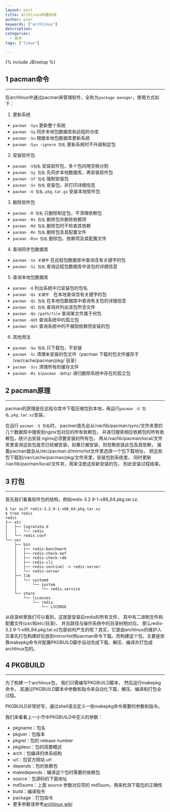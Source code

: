 ```yaml
---
layout: post
title: Archlinux构建系统
author: pier
keywords: ["archlinux"]
description:
categories:
  - 技术
tags: ["linux"]

---
```


{% include JB/setup %}

## 1 pacman命令
--------------------------
在archlinux中通过pacman来管理软件，全称为`package manager`，使用方式如下：

1. 更新系统
 - `pacman -Syu` 更新整个系统
 - `pacman -Sy` 同步本地包数据库和远程的仓库
 - `pacman -Su` 根据本地包数据库更新系统
 - `pacman -Syu -ignore 包名` 更新系统时不升级制定包

2. 安装软件包
 - `pacman -S包名` 安装软件包，多个包间用空格分割
 - `pacman -Sy 包名` 先同步本地数据库，再安装软件包
 - `pacman -Sf 包名` 强制安装包
 - `pacman -Sv 包名` 安装包，并打印详细信息
 - `pacman -U 包名.pkg.tar.gz` 安装本地软件包

3. 删除软件包
 - `pacman -R 包名` 只删除制定包，不清理依赖包
 - `pacman -Rs 包名` 删除包并删除依赖项
 - `pacman -Rd 包名` 删除包时不检查其依赖
 - `pacman -Rn 包名` 删除包及其配置文件
 - `pacman -Rsn 包名` 删除包、依赖项及其配置文件

4. 查询同步包数据库
 - `pacman -Ss 关键字` 在远程包数据库中查询含有关键字的包
 - `pacman -Si 包名` 查询远程包数据库中该包的详细信息

5. 查询本地包数据库
 - `pacman -Q` 列出系统中已安装包的包名
 - `pacman -Qs 关键字`　在本地查询含有关键字的包
 - `pacman -Qi 包名` 在本地包数据库中查询有关包的详细信息
 - `pacman -Ql 包名` 查询并列出该包所含文件
 - `pacman -Qo /path/file` 查询某文件属于何包
 - `pacman -Qdt` 查询系统中的孤立包
 - `pacman -Qet` 查询系统中的不被因依赖而安装的包

6. 其他用法
 - `pacman -Sw 包名` 只下载包，不安装
 - `pacman -Sc` 清理未安装的包文件（pacman 下载的包文件缓存于 /var/cache/pacman/pkg/ 目录）
 - `pacman -Scc` 清理所有的缓存文件
 - `pacman -Rs $(pacman -Qdtq)` 递归删除系统中存在的孤立包

## 2 pacman原理
-----------------------------
pacman的原理是在远程仓库中下载压缩包到本地，再运行`pacman -U 包名.pkg.tar.xz`安装。

在运行 `pacman -S 包名`时， pacman首先会从/var/lib/pacman/sync/文件夹里的几个数据库中搜索到nginx包对应的所有依赖包， 并递归搜索相应依赖包的所有依赖包，统计出安装 nginx必须要安装的所有包， 再从/var/lib/pacman/local/文件夹里查询这些包是否已经被安装，如果已被安装，则忽略安装此包及其依赖， 接着pacman就会从/etc/pacman.d/mirrorlist文件里选择一个包下载地址， 把这些包下载到/var/cache/pacman/pkg/文件夹里，安装包到系统里， 同时更新 /var/lib/pacman/local/文件夹，用来注册这些新安装的包， 到此安装过程结束。

## 3 打包
------------------

首先我们看看软件包的结构，例如redis-3.2.9-1-x86_64.pkg.tar.xz.

```shell
$ tar xvJf redis-3.2.9-1-x86_64.pkg.tar.xz
$ tree redis
redis
├── etc
│   ├── logrotate.d
│   │   └── redis
│   └── redis.conf
└── usr
    ├── bin
    │   ├── redis-benchmark
    │   ├── redis-check-aof
    │   ├── redis-check-rdb
    │   ├── redis-cli
    │   ├── redis-sentinel -> redis-server
    │   └── redis-server
    ├── lib
    │   └── systemd
    │       └── system
    │           └── redis.service
    └── share
        └── licenses
            └── redis
                └── LICENSE
```

从目录树里我们可以看到，这就是安装后redis的所有文件， 其中有二进制文件和配置文件(usr/和etc/目录)， 并且路径与操作系统中的目录树相对应。
那么redis-3.2.9-1-x86_64.pkg.tar.xz包是如何产生的呢？其实，它是由archlinux的维护人员事先打包构建好后放到mirrorlist供pacman命令下载。而构建这个包，主要是依靠makepkg命令并配置PKGBUILD脚步自动完成下载、解压、编译并打包成archlinux包的。

## 4 PKGBUILD
---------------------

为了构建一个archlinux包， 我们只需编写PKGBUILD脚本， 然后运行makepkg命令， 其通过PKGBUILD脚本中参数和指令来自动化下载、解压、编译和打包全过程。

PKGBUILD非常好写，通过shell语法定义一些makepkg命令需要的参数和指令。

我们来看看上一小节中PKGBUILD中定义的参数：

- pkgname：包名
- pkgver：包版本
- pkgrel：包的 release number
- pkgdesc：包的简要概述
- arch：包编译的体系结构
- url：包官方网站 url
- depends：包的依赖包
- makedepends：编译这个包时需要的依赖包
- source：包源码的下载地址
- md5sums：上面 source 参数对应项的 md5sum，用来检测下载包的正确性
- build：编译指令
- package：打包指令
- 更多参数请参考[archlinux wiki](https://wiki.archlinux.org/index.php/PKGBUILD_(%E7%AE%80%E4%BD%93%E4%B8%AD%E6%96%87))